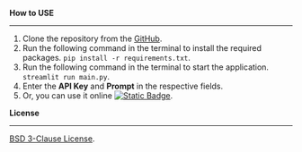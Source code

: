 **How to USE**
***

1. Clone the repository from the [GitHub](https://github.com/DaoChaShao/py-st-deepseek-api).
2. Run the following command in the terminal to install the required packages.
   `pip install -r requirements.txt`.
3. Run the following command in the terminal to start the application.
   `streamlit run main.py`.
4. Enter the **API Key** and **Prompt** in the respective fields.
5. Or, you can use it
   online [![Static Badge](https://img.shields.io/badge/Open%20in%20Streamlit-Daochashao-red?style=for-the-badge&logo=streamlit&labelColor=white)](https://call-deepseek.streamlit.app/).

**License**
***
[BSD 3-Clause License](LICENSE).